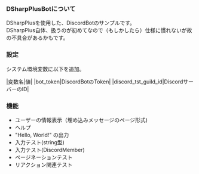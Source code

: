 ### DSharpPlusBotについて   
DSharpPlusを使用した、DiscordBotのサンプルです。  
DSharpPlus自体、扱うのが初めてなので（もしかしたら）仕様に慣れないが故の不具合があるかもです。  

### 設定
システム環境変数に以下を追加。

|変数名|値|
|bot_token|DiscordBotのToken|
|discord_tst_guild_id|DiscordサーバーのID|   

### 機能
- ユーザーの情報表示（埋め込みメッセージのページ形式)
- ヘルプ
- "Hello, World!" の出力
- 入力テスト(string型)
- 入力テスト(DiscordMember)
- ページネーションテスト
- リアクション関連テスト
